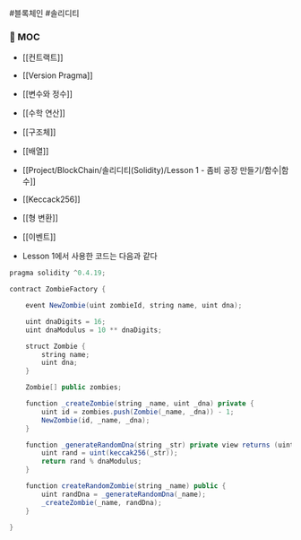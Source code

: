 #블록체인 #솔리디티 

### 📌 MOC
+ [[컨트랙트]]
+ [[Version Pragma]]
+ [[변수와 정수]]
+ [[수학 연산]]
+ [[구조체]]
+ [[배열]]
+ [[Project/BlockChain/솔리디티(Solidity)/Lesson 1 - 좀비 공장 만들기/함수|함수]]
+ [[Keccack256]]
+ [[형 변환]]
+ [[이벤트]]

+ Lesson 1에서 사용한 코드는 다음과 같다
```Java
pragma solidity ^0.4.19;

contract ZombieFactory {

    event NewZombie(uint zombieId, string name, uint dna);

    uint dnaDigits = 16;
    uint dnaModulus = 10 ** dnaDigits;

    struct Zombie {
        string name;
        uint dna;
    }

    Zombie[] public zombies;

    function _createZombie(string _name, uint _dna) private {
        uint id = zombies.push(Zombie(_name, _dna)) - 1;
        NewZombie(id, _name, _dna);
    }

    function _generateRandomDna(string _str) private view returns (uint) {
        uint rand = uint(keccak256(_str));
        return rand % dnaModulus;
    }

    function createRandomZombie(string _name) public {
        uint randDna = _generateRandomDna(_name);
        _createZombie(_name, randDna);
    }

}

```